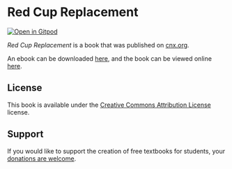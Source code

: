 # Red Cup Replacement

[![Open in Gitpod](https://gitpod.io/button/open-in-gitpod.svg)](https://gitpod.io/from-referrer/)

_Red Cup Replacement_ is a book that was published on [cnx.org](https://cnx.org/).

An ebook can be downloaded [here](https://github.com/cnx-user-books/cnxbook-red-cup-replacement/releases/latest), and the book can be viewed online [here](https://github.com/cnx-user-books/cnxbook-red-cup-replacement/releases/latest).

## License
This book is available under the [Creative Commons Attribution License](./LICENSE) license.

## Support
If you would like to support the creation of free textbooks for students, your [donations are welcome](https://riceconnect.rice.edu/donation/support-openstax-banner).
